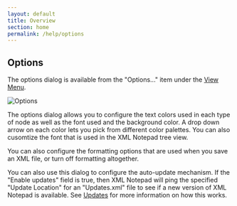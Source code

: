 ```yaml
---
layout: default
title: Overview
section: home
permalink: /help/options
---
```


## Options

The options dialog is available from the "Options..." item under the [View Menu](/XmlNotepad/help/menus).

![Options](/XmlNotepad/assets/images/options.jpg)

The options dialog allows you to configure the text colors used in each type of node as well as the font used and the background color. A drop down arrow on each color lets you pick from different color palettes. You can also cusomtize the font that is used in the XML Notepad tree view.

You can also configure the formatting options that are used when you save an XML file, or turn off formatting altogether.

You can also use this dialog to configure the auto-update mechanism. If the "Enable updates" field is true, then XML Notepad will ping the specified "Update Location" for an "Updates.xml" file to see if a new version of XML Notepad is available. See [Updates](/XmlNotepad/help/updates) for more information on how this works.
